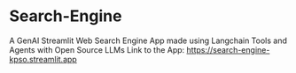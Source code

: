 # Search-Engine
A GenAI Streamlit Web Search Engine App made using Langchain Tools and Agents with Open Source LLMs
Link to the App: https://search-engine-kpso.streamlit.app

